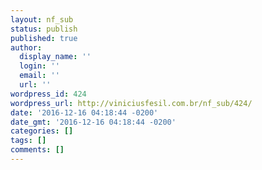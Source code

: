 ```yaml
---
layout: nf_sub
status: publish
published: true
author:
  display_name: ''
  login: ''
  email: ''
  url: ''
wordpress_id: 424
wordpress_url: http://viniciusfesil.com.br/nf_sub/424/
date: '2016-12-16 04:18:44 -0200'
date_gmt: '2016-12-16 04:18:44 -0200'
categories: []
tags: []
comments: []
---
```


